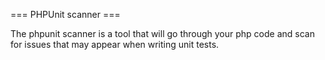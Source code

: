 === PHPUnit scanner ===

The phpunit scanner is a tool that will go through your php code and scan for issues that may appear when writing unit tests.
